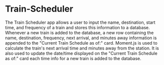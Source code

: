 # Train-Scheduler
The Train Scheduler app allows a user to input the name, destination, start time, and frequency of a train and stores this information to a database.
Whenever a new train is added to the database, a new row containing the name, destination, frequency, next arrival, and minutes away information is appended to the "Current Train Schedule as of:" card.
Moment.js is used to calculate the train's next arrival time and minutes away from the station.  It is also used to update the date/time displayed on the "Current Train Schedule as of:" card each time info for a new train is added to the database.
